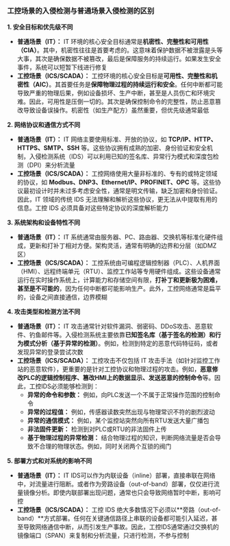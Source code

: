 ### 工控场景的入侵检测与普通场景入侵检测的区别

**1. 安全目标和优先级不同**

- **普通场景（IT）：** IT 环境的核心安全目标通常是**机密性、完整性和可用性（CIA）**。其中，机密性往往是首要考虑的。这意味着保护数据不被泄露是头等大事，其次是确保数据不被篡改，最后是保障服务的持续运行。如果发生安全事件，系统可以短暂下线进行修复
- **工控场景（ICS/SCADA）：** 工控环境的核心安全目标是**可用性、完整性和机密性（AIC）**。其首要任务是**保障物理过程的持续运行和安全**。任何中断都可能导致严重的物理后果，例如设备损坏、生产中断，甚至是人员伤亡和环境灾难。因此，可用性是压倒一切的。其次是确保控制命令的完整性，防止恶意篡改导致设备误操作。机密性（如生产配方）虽然重要，但优先级通常最低

**2. 网络协议和通信方式不同**

- **普通场景（IT）：** IT 网络主要使用标准、开放的协议，如 **TCP/IP、HTTP、HTTPS、SMTP、SSH** 等。这些协议拥有成熟的加密、身份验证和安全机制，入侵检测系统（IDS）可以利用已知的签名库、异常行为模式和深度包检测（DPI）来分析流量
- **工控场景（ICS/SCADA）：** 工控网络使用大量非标准的、专有的或特定领域的协议，如 **Modbus、DNP3、Ethernet/IP、PROFINET、OPC** 等。这些协议最初设计时并未过多考虑安全性，通常是明文传输，缺乏加密和身份验证。因此，IT 领域的传统 IDS 无法理解和解析这些协议，更无法从中提取有用的信息。工控 IDS 必须具备对这些特定协议的深度解析能力

**3. 系统架构和设备特性不同**

- **普通场景（IT）：** IT 系统通常由服务器、PC、路由器、交换机等标准化硬件组成，更新和打补丁相对方便。架构灵活，通常有明确的边界和分层（如DMZ区）
- **工控场景（ICS/SCADA）：** 工控系统由可编程逻辑控制器（PLC）、人机界面（HMI）、远程终端单元（RTU）、监控工作站等专用硬件组成。这些设备通常运行在实时操作系统上，计算能力和存储空间有限，**打补丁和更新极为困难，甚至是不可能的**，因为任何中断都可能影响生产。此外，工控网络通常是扁平的，设备之间直接通信，边界模糊

**4. 攻击类型和检测方法不同**

- **普通场景（IT）：** IT 攻击通常针对软件漏洞、弱密码、DDoS攻击、恶意软件、钓鱼邮件等。入侵检测系统主要依靠**已知签名库（基于签名的检测）和行为模式分析（基于异常的检测）**。例如，检测到特定的恶意代码特征码，或者发现异常的登录尝试次数
- **工控场景（ICS/SCADA）：** 工控攻击不仅包括 IT 攻击手法（如针对监控工作站的恶意软件），更重要的是针对工控协议和物理过程的攻击。例如，**恶意修改PLC的逻辑控制程序、篡改HMI上的数据显示、发送恶意的控制命令**等。因此，工控IDS必须能够检测到：
  - **异常的命令和参数：** 例如，向PLC发送一个不属于正常操作范围的控制命令
  - **异常的过程值：** 例如，传感器读数突然出现与物理常识不符的剧烈波动
  - **异常的通信模式：** 例如，某个监控站突然向所有RTU发送大量广播包
  - **非法固件更新：** 检测到对PLC或RTU的非法固件上传
  - **基于物理过程的异常检测：** 结合物理过程的知识，判断网络流量是否会导致不合理的物理状态。例如，同时关闭两个互锁的阀门

**5. 部署方式和对系统的影响不同**

- **普通场景（IT）：** IT IDS可以作为内联设备（inline）部署，直接串联在网络中，对流量进行阻断。或者作为旁路设备（out-of-band）部署，仅仅进行流量镜像分析。即使内联部署出现问题，通常也只会导致网络暂时中断，影响可控
- **工控场景（ICS/SCADA）：** 工控 IDS 绝大多数情况下必须以**旁路（out-of-band）**方式部署。任何在关键通信路径上串联的设备都可能引入延迟，甚至导致网络通信中断，从而引发生产事故。因此，工控IDS通常通过交换机的镜像端口（SPAN）来复制和分析流量，只进行检测，不参与控制